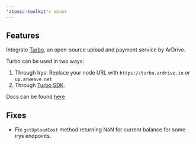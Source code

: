 ```yaml
---
'atomic-toolkit': minor
---
```


## Features

Integrate [Turbo](https://ardrive.io/turbo-bundler/), an open-source upload and payment service by ArDrive.

Turbo can be used in two ways:

1. Through Irys: Replace your node URL with `https://turbo.ardrive.io` or `up.arweave.net`
2. Through [Turbo SDK](https://github.com/ardriveapp/turbo-sdk).

Docs can be found [here](https://atomictoolkit.mintlify.app/usage/browser#using-turbo)

## Fixes

-   Fix `getUploadCost` method returning NaN for current balance for some irys endpoints.

